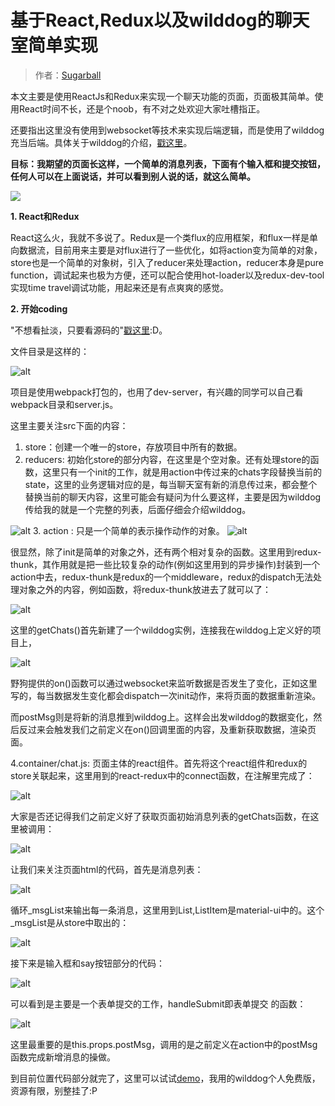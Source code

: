 # 基于React,Redux以及wilddog的聊天室简单实现

> 作者：[Sugarball](https://github.com/Sugarball)

本文主要是使用ReactJs和Redux来实现一个聊天功能的页面，页面极其简单。使用React时间不长，还是个noob，有不对之处欢迎大家吐槽指正。

还要指出这里没有使用到websocket等技术来实现后端逻辑，而是使用了wilddog充当后端。具体关于wilddog的介绍，[戳这里](https://www.wilddog.com/)。

**目标：我期望的页面长这样，一个简单的消息列表，下面有个输入框和提交按钮，任何人可以在上面说话，并可以看到别人说的话，就这么简单。**

![](ogit74i74.bkt.clouddn.com/e30448c6a016d7766bb91747d2b081f5_image_0.png)

**1. React和Redux**

React这么火，我就不多说了。Redux是一个类flux的应用框架，和flux一样是单向数据流，目前用来主要是对flux进行了一些优化，如将action变为简单的对象，store也是一个简单的对象树，引入了reducer来处理action，reducer本身是pure function，调试起来也极为方便，还可以配合使用hot-loader以及redux-dev-tool实现time travel调试功能，用起来还是有点爽爽的感觉。

**2. 开始coding**

"不想看扯淡，只要看源码的"[戳这里](https://github.com/Sugarball/sugarball.github.io/tree/master/sugarball-chat):D。

文件目录是这样的：

![alt](ogit74i74.bkt.clouddn.com/e30448c6a016d7766bb91747d2b081f5_image_1.png)

项目是使用webpack打包的，也用了dev-server，有兴趣的同学可以自己看webpack目录和server.js。

这里主要关注src下面的内容：

1. store：创建一个唯一的store，存放项目中所有的数据。
2. reducers: 初始化store的部分内容，在这里是个空对象。还有处理store的函数，这里只有一个init的工作，就是用action中传过来的chats字段替换当前的state，这里的业务逻辑对应的是，每当聊天室有新的消息传过来，都会整个替换当前的聊天内容，这里可能会有疑问为什么要这样，主要是因为wilddog传给我的就是一个完整的列表，后面仔细会介绍wilddog。

  ![alt](ogit74i74.bkt.clouddn.com/e30448c6a016d7766bb91747d2b081f5_image_2.png)
3. action : 只是一个简单的表示操作动作的对象。
  ![alt](ogit74i74.bkt.clouddn.com/e30448c6a016d7766bb91747d2b081f5_image_3.png)
  
很显然，除了init是简单的对象之外，还有两个相对复杂的函数。这里用到redux-thunk，其作用就是把一些比较复杂的动作(例如这里用到的异步操作)封装到一个action中去，redux-thunk是redux的一个middleware，redux的dispatch无法处理对象之外的内容，例如函数，将redux-thunk放进去了就可以了：

![alt](ogit74i74.bkt.clouddn.com/e30448c6a016d7766bb91747d2b081f5_image_4.png)

 这里的getChats()首先新建了一个wilddog实例，连接我在wilddog上定义好的项目上，
 
 ![alt](ogit74i74.bkt.clouddn.com/e30448c6a016d7766bb91747d2b081f5_image_5.png)

 野狗提供的on()函数可以通过websocket来监听数据是否发生了变化，正如这里写的，每当数据发生变化都会dispatch一次init动作，来将页面的数据重新渲染。

 而postMsg则是将新的消息推到wilddog上。这样会出发wilddog的数据变化，然后反过来会触发我们之前定义在on()回调里面的内容，及重新获取数据，渲染页面。


4.container/chat.js: 页面主体的react组件。首先将这个react组件和redux的store关联起来，这里用到的react-redux中的connect函数，在注解里完成了：

 ![alt](ogit74i74.bkt.clouddn.com/e30448c6a016d7766bb91747d2b081f5_image_6.png)

 大家是否还记得我们之前定义好了获取页面初始消息列表的getChats函数，在这里被调用：
 
 ![alt](ogit74i74.bkt.clouddn.com/e30448c6a016d7766bb91747d2b081f5_image_7.png)

 让我们来关注页面html的代码，首先是消息列表：
 
 ![alt](ogit74i74.bkt.clouddn.com/e30448c6a016d7766bb91747d2b081f5_image_8.png)

 循环_msgList来输出每一条消息，这里用到List,ListItem是material-ui中的。这个_msgList是从store中取出的：

 ![alt](ogit74i74.bkt.clouddn.com/e30448c6a016d7766bb91747d2b081f5_image_9.png)

 接下来是输入框和say按钮部分的代码：

 ![alt](ogit74i74.bkt.clouddn.com/e30448c6a016d7766bb91747d2b081f5_image_10.png)

 可以看到是主要是一个表单提交的工作，handleSubmit即表单提交
 的函数：

 ![alt](ogit74i74.bkt.clouddn.com/e30448c6a016d7766bb91747d2b081f5_image_11.png)
 
 这里最重要的是this.props.postMsg，调用的是之前定义在action中的postMsg函数完成新增消息的操做。

到目前位置代码部分就完了，这里可以试试[demo](http://sugarball.github.io/sugarball-chat/#/chat)，我用的wilddog个人免费版，资源有限，别整挂了:P






